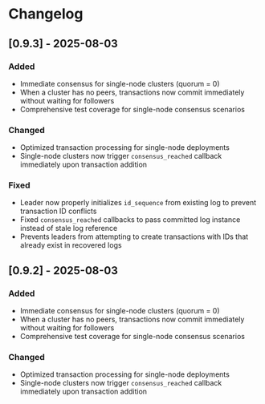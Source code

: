 # Changelog

## [0.9.3] - 2025-08-03

### Added
- Immediate consensus for single-node clusters (quorum = 0)
- When a cluster has no peers, transactions now commit immediately without waiting for followers
- Comprehensive test coverage for single-node consensus scenarios

### Changed
- Optimized transaction processing for single-node deployments
- Single-node clusters now trigger `consensus_reached` callback immediately upon transaction addition

### Fixed
- Leader now properly initializes `id_sequence` from existing log to prevent transaction ID conflicts
- Fixed `consensus_reached` callbacks to pass committed log instance instead of stale log reference
- Prevents leaders from attempting to create transactions with IDs that already exist in recovered logs

## [0.9.2] - 2025-08-03

### Added
- Immediate consensus for single-node clusters (quorum = 0)
- When a cluster has no peers, transactions now commit immediately without waiting for followers
- Comprehensive test coverage for single-node consensus scenarios

### Changed
- Optimized transaction processing for single-node deployments
- Single-node clusters now trigger `consensus_reached` callback immediately upon transaction addition